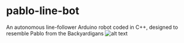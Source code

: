 # pablo-line-bot
An autonomous line-follower Arduino robot coded in C++, designed to resemble Pablo from the Backyardigans
![alt text](https://github.com/[username]/[reponame]/blob/[branch]/image.jpg?raw=true)
